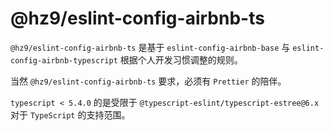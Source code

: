 # @hz9/eslint-config-airbnb-ts

`@hz9/eslint-config-airbnb-ts` 是基于 `eslint-config-airbnb-base` 与 `eslint-config-airbnb-typescript` 根据个人开发习惯调整的规则。

当然 `@hz9/eslint-config-airbnb-ts` 要求，必须有 `Prettier` 的陪伴。

`typescript < 5.4.0` 的是受限于 `@typescript-eslint/typescript-estree@6.x` 对于 `TypeScript` 的支持范围。
